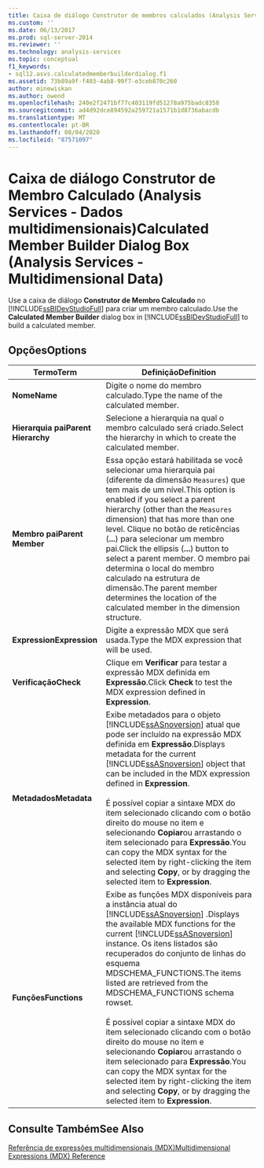 ```yaml
---
title: Caixa de diálogo Construtor de membros calculados (Analysis Services-dados multidimensionais) | Microsoft Docs
ms.custom: ''
ms.date: 06/13/2017
ms.prod: sql-server-2014
ms.reviewer: ''
ms.technology: analysis-services
ms.topic: conceptual
f1_keywords:
- sql12.asvs.calculatedmemberbuilderdialog.f1
ms.assetid: 73b89a9f-f403-4ab8-99f7-e3ceb870c260
author: minewiskan
ms.author: owend
ms.openlocfilehash: 240e2f2471bf77c403119fd51278a975badc8358
ms.sourcegitcommit: ad4d92dce894592a259721a1571b1d8736abacdb
ms.translationtype: MT
ms.contentlocale: pt-BR
ms.lasthandoff: 08/04/2020
ms.locfileid: "87571097"
---
```

# <a name="calculated-member-builder-dialog-box-analysis-services---multidimensional-data"></a><span data-ttu-id="2bb63-102">Caixa de diálogo Construtor de Membro Calculado (Analysis Services - Dados multidimensionais)</span><span class="sxs-lookup"><span data-stu-id="2bb63-102">Calculated Member Builder Dialog Box (Analysis Services - Multidimensional Data)</span></span>
  <span data-ttu-id="2bb63-103">Use a caixa de diálogo **Construtor de Membro Calculado** no [!INCLUDE[ssBIDevStudioFull](../includes/ssbidevstudiofull-md.md)] para criar um membro calculado.</span><span class="sxs-lookup"><span data-stu-id="2bb63-103">Use the **Calculated Member Builder** dialog box in [!INCLUDE[ssBIDevStudioFull](../includes/ssbidevstudiofull-md.md)] to build a calculated member.</span></span>  
  
## <a name="options"></a><span data-ttu-id="2bb63-104">Opções</span><span class="sxs-lookup"><span data-stu-id="2bb63-104">Options</span></span>  
  
|<span data-ttu-id="2bb63-105">Termo</span><span class="sxs-lookup"><span data-stu-id="2bb63-105">Term</span></span>|<span data-ttu-id="2bb63-106">Definição</span><span class="sxs-lookup"><span data-stu-id="2bb63-106">Definition</span></span>|  
|----------|----------------|  
|<span data-ttu-id="2bb63-107">**Nome**</span><span class="sxs-lookup"><span data-stu-id="2bb63-107">**Name**</span></span>|<span data-ttu-id="2bb63-108">Digite o nome do membro calculado.</span><span class="sxs-lookup"><span data-stu-id="2bb63-108">Type the name of the calculated member.</span></span>|  
|<span data-ttu-id="2bb63-109">**Hierarquia pai**</span><span class="sxs-lookup"><span data-stu-id="2bb63-109">**Parent Hierarchy**</span></span>|<span data-ttu-id="2bb63-110">Selecione a hierarquia na qual o membro calculado será criado.</span><span class="sxs-lookup"><span data-stu-id="2bb63-110">Select the hierarchy in which to create the calculated member.</span></span>|  
|<span data-ttu-id="2bb63-111">**Membro pai**</span><span class="sxs-lookup"><span data-stu-id="2bb63-111">**Parent Member**</span></span>|<span data-ttu-id="2bb63-112">Essa opção estará habilitada se você selecionar uma hierarquia pai (diferente da dimensão `Measures`) que tem mais de um nível.</span><span class="sxs-lookup"><span data-stu-id="2bb63-112">This option is enabled if you select a parent hierarchy (other than the `Measures` dimension) that has more than one level.</span></span> <span data-ttu-id="2bb63-113">Clique no botão de reticências (**...**) para selecionar um membro pai.</span><span class="sxs-lookup"><span data-stu-id="2bb63-113">Click the ellipsis (**...**) button to select a parent member.</span></span> <span data-ttu-id="2bb63-114">O membro pai determina o local do membro calculado na estrutura de dimensão.</span><span class="sxs-lookup"><span data-stu-id="2bb63-114">The parent member determines the location of the calculated member in the dimension structure.</span></span>|  
|<span data-ttu-id="2bb63-115">**Expression**</span><span class="sxs-lookup"><span data-stu-id="2bb63-115">**Expression**</span></span>|<span data-ttu-id="2bb63-116">Digite a expressão MDX que será usada.</span><span class="sxs-lookup"><span data-stu-id="2bb63-116">Type the MDX expression that will be used.</span></span>|  
|<span data-ttu-id="2bb63-117">**Verificação**</span><span class="sxs-lookup"><span data-stu-id="2bb63-117">**Check**</span></span>|<span data-ttu-id="2bb63-118">Clique em **Verificar** para testar a expressão MDX definida em **Expressão**.</span><span class="sxs-lookup"><span data-stu-id="2bb63-118">Click **Check** to test the MDX expression defined in **Expression**.</span></span>|  
|<span data-ttu-id="2bb63-119">**Metadados**</span><span class="sxs-lookup"><span data-stu-id="2bb63-119">**Metadata**</span></span>|<span data-ttu-id="2bb63-120">Exibe metadados para o objeto [!INCLUDE[ssASnoversion](../includes/ssasnoversion-md.md)] atual que pode ser incluído na expressão MDX definida em **Expressão**.</span><span class="sxs-lookup"><span data-stu-id="2bb63-120">Displays metadata for the current [!INCLUDE[ssASnoversion](../includes/ssasnoversion-md.md)] object that can be included in the MDX expression defined in **Expression**.</span></span><br /><br /> <span data-ttu-id="2bb63-121">É possível copiar a sintaxe MDX do item selecionado clicando com o botão direito do mouse no item e selecionando **Copiar**ou arrastando o item selecionado para **Expressão**.</span><span class="sxs-lookup"><span data-stu-id="2bb63-121">You can copy the MDX syntax for the selected item by right-clicking the item and selecting **Copy**, or by dragging the selected item to **Expression**.</span></span>|  
|<span data-ttu-id="2bb63-122">**Funções**</span><span class="sxs-lookup"><span data-stu-id="2bb63-122">**Functions**</span></span>|<span data-ttu-id="2bb63-123">Exibe as funções MDX disponíveis para a instância atual do [!INCLUDE[ssASnoversion](../includes/ssasnoversion-md.md)] .</span><span class="sxs-lookup"><span data-stu-id="2bb63-123">Displays the available MDX functions for the current [!INCLUDE[ssASnoversion](../includes/ssasnoversion-md.md)] instance.</span></span> <span data-ttu-id="2bb63-124">Os itens listados são recuperados do conjunto de linhas do esquema MDSCHEMA_FUNCTIONS.</span><span class="sxs-lookup"><span data-stu-id="2bb63-124">The items listed are retrieved from the MDSCHEMA_FUNCTIONS schema rowset.</span></span><br /><br /> <span data-ttu-id="2bb63-125">É possível copiar a sintaxe MDX do item selecionado clicando com o botão direito do mouse no item e selecionando **Copiar**ou arrastando o item selecionado para **Expressão**.</span><span class="sxs-lookup"><span data-stu-id="2bb63-125">You can copy the MDX syntax for the selected item by right-clicking the item and selecting **Copy**, or by dragging the selected item to **Expression**.</span></span>|  
  
## <a name="see-also"></a><span data-ttu-id="2bb63-126">Consulte Também</span><span class="sxs-lookup"><span data-stu-id="2bb63-126">See Also</span></span>  
 [<span data-ttu-id="2bb63-127">Referência de expressões multidimensionais &#40;MDX&#41;</span><span class="sxs-lookup"><span data-stu-id="2bb63-127">Multidimensional Expressions &#40;MDX&#41; Reference</span></span>](/sql/mdx/multidimensional-expressions-mdx-reference)  
  
  
